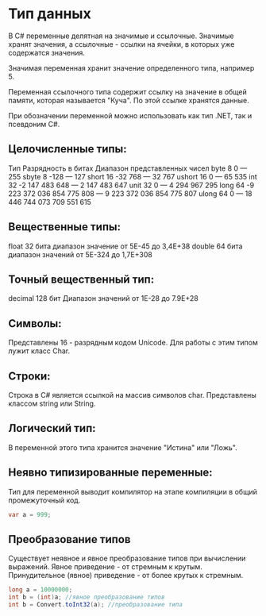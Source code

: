# Тип данных

В C# переменные делятная на значимые и ссылочные. Значимые хранят значения, а ссылочные - ссылки на ячейки, в которых уже содержатся значения.

Значимая переменная хранит значение определенного типа, например 5.

Переменная ссылочного типа содержит ссылку на значение в общей памяти, которая называется "Куча". По этой ссылке хранятся данные.

При обозначении переменной можно использовать как тип .NET, так и псевдоним C#.

## Целочисленные типы:

Тип       Разрядность в битах        Диапазон представленных чисел
byte      8                          0 — 255
sbyte     8                          -128 — 127
short     16                         -32 768 — 32 767
ushort    16                         0 — 65 535
int       32                         -2 147 483 648 — 2 147 483 647
unit      32                          0 — 4 294 967 295
long      64                         -9 223 372 036 854 775 808 — 9 223 372 036 854 775 807
ulong     64                         0 — 18 446 744 073 709 551 615

## Вещественные типы:

float           32 бита     диапазон значение от 5E-45 до  3,4E+38
double          64 бита     диапазон значений от 5E-324 до 1,7E+308

## Точный вещественный тип:

decimal     128 бит      Диапазон значений от 1Е-28 до 7.9Е+28

## Символы:

Представлены 16 - разрядным кодом Unicode. Для работы с этим типом лужит класс Char.

## Строки:

Строка в C# является ссылкой на массив символов char. Представлены классом string или String.

## Логический тип:

В переменной этого типа хранится значение "Истина" или "Ложь".

## Неявно типизированные переменные:

Тип для переменной выводит компилятор на этапе компиляции в общий промежуточный код.

```csharp
var a = 999;
```

## Преобразование типов

Существует неявное и явное преобразование типов при вычислении выражений. Явное приведение - от стремным к крутым. Принудительное (явное) приведение - от более крутых к стремным.

```csharp
long a = 10000000;
int b = (int)a; //явное преобразование типов
int b = Convert.toInt32(a); //преобразование типа
```


